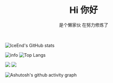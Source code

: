<div align="center">
  <h1>Hi 你好</h1>
  <p> 是个懒家伙 在努力修炼了</p>
  <img src="https://cdn.jsdelivr.net/gh/eryajf/tu@main/img/image_20240420_214408.gif" width="800"  height="3">
</div><br>

![IceEnd's GitHub stats](https://github-immortality.vercel.app/api?username=xy8ovo)

![info](https://github-readme-stats.vercel.app/api?username=xy8ovo&show_icons=true&count_private=true&hide=prs&theme=dark)
![Top Langs](https://github-readme-stats.vercel.app/api/top-langs/?username=xy8ovo&layout=compact&theme=tokyonight)


  <tr>
    <td align="center">
      <img src="https://yu-readme.vercel.app/api/top-langs/?username=xy8ovo&hide=html,php,css,java,Svelte,smarty&layout=compact&theme=gotham">
    </td>
    <td align="center">
      <img src="https://github-readme-stats.vercel.app/api?username=xy8ovo&show_icons=true&count_private=true&hide=prs&theme=dark">
    </td>
  </tr>

![Ashutosh's github activity graph](https://github-readme-activity-graph.vercel.app/graph?username=xy8ovo&theme=high-contrast)



